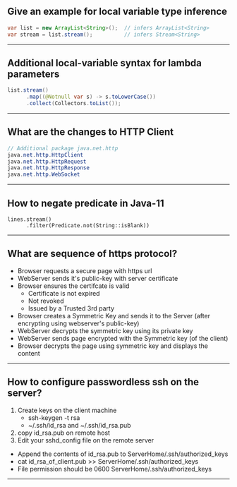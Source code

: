 ## Give an example for local variable type inference
```java
var list = new ArrayList<String>();  // infers ArrayList<String>
var stream = list.stream();          // infers Stream<String>
```
----

## Additional local-variable syntax for lambda parameters
```java
list.stream()
      .map((@Notnull var s) -> s.toLowerCase())
      .collect(Collectors.toList());
```
----
## What are the changes to HTTP Client
```java
// Additional package java.net.http
java.net.http.HttpClient
java.net.http.HttpRequest
java.net.http.HttpResponse
java.net.http.WebSocket
```
----

## How to negate predicate in Java-11
```
lines.stream()
      .filter(Predicate.not(String::isBlank))
```

----

## What are sequence of https protocol?
* Browser requests a secure page with https url
* WebServer sends it's public-key with server certificate
* Browser ensures the certifcate is valid
  * Certificate is not expired
  * Not revoked
  * Issued by a Trusted 3rd party
* Browser creates a Symmetric Key and sends it to the Server (after encrypting using webserver's public-key)
* WebServer decrypts the symmetric key using its private key
* WebServer sends page encrypted with the Symmetric key (of the client)
* Browser decrypts the page using symmetric key and displays the content

----

## How to configure passwordless ssh on the server? 


1. Create keys on the client machine
   * ssh-keygen -t rsa
   * ~/.ssh/id_rsa and ~/.ssh/id_rsa.pub
2. copy id_rsa.pub on remote host
3. Edit your sshd_config file on the remote server
  * Append the contents of id_rsa.pub to ServerHome/.ssh/authorized_keys
  * cat id_rsa_of_client.pub >> ServerHome/.ssh/authorized_keys
  * File permission should be 0600 ServerHome/.ssh/authorized_keys  

----